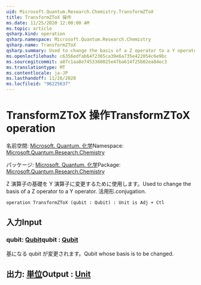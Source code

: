 ```yaml
---
uid: Microsoft.Quantum.Research.Chemistry.TransformZToX
title: TransformZToX 操作
ms.date: 11/25/2020 12:00:00 AM
ms.topic: article
qsharp.kind: operation
qsharp.namespace: Microsoft.Quantum.Research.Chemistry
qsharp.name: TransformZToX
qsharp.summary: Used to change the basis of a Z operator to a Y operator. conjugation.
ms.openlocfilehash: c6356edfab64f2365ca39e6a735e422054c6e9bc
ms.sourcegitcommit: a87c1aa8e7453360025e47ba614f25b02ea84ec3
ms.translationtype: MT
ms.contentlocale: ja-JP
ms.lasthandoff: 11/26/2020
ms.locfileid: "96225637"
---
```

# <a name="transformztox-operation"></a><span data-ttu-id="2ade9-102">TransformZToX 操作</span><span class="sxs-lookup"><span data-stu-id="2ade9-102">TransformZToX operation</span></span>

<span data-ttu-id="2ade9-103">名前空間: [Microsoft. Quantum. 化学](xref:Microsoft.Quantum.Research.Chemistry)</span><span class="sxs-lookup"><span data-stu-id="2ade9-103">Namespace: [Microsoft.Quantum.Research.Chemistry](xref:Microsoft.Quantum.Research.Chemistry)</span></span>

<span data-ttu-id="2ade9-104">パッケージ: [Microsoft. Quantum. 化学](https://nuget.org/packages/Microsoft.Quantum.Research.Chemistry)</span><span class="sxs-lookup"><span data-stu-id="2ade9-104">Package: [Microsoft.Quantum.Research.Chemistry](https://nuget.org/packages/Microsoft.Quantum.Research.Chemistry)</span></span>


<span data-ttu-id="2ade9-105">Z 演算子の基礎を Y 演算子に変更するために使用します。</span><span class="sxs-lookup"><span data-stu-id="2ade9-105">Used to change the basis of a Z operator to a Y operator.</span></span>
<span data-ttu-id="2ade9-106">活用形.</span><span class="sxs-lookup"><span data-stu-id="2ade9-106">conjugation.</span></span>

```qsharp
operation TransformZToX (qubit : Qubit) : Unit is Adj + Ctl
```


## <a name="input"></a><span data-ttu-id="2ade9-107">入力</span><span class="sxs-lookup"><span data-stu-id="2ade9-107">Input</span></span>

### <a name="qubit--qubit"></a><span data-ttu-id="2ade9-108">qubit: [Qubit](xref:microsoft.quantum.lang-ref.qubit)</span><span class="sxs-lookup"><span data-stu-id="2ade9-108">qubit : [Qubit](xref:microsoft.quantum.lang-ref.qubit)</span></span>

<span data-ttu-id="2ade9-109">基になる qubit が変更されます。</span><span class="sxs-lookup"><span data-stu-id="2ade9-109">Qubit whose basis is to be changed.</span></span>



## <a name="output--unit"></a><span data-ttu-id="2ade9-110">出力: [単位](xref:microsoft.quantum.lang-ref.unit)</span><span class="sxs-lookup"><span data-stu-id="2ade9-110">Output : [Unit](xref:microsoft.quantum.lang-ref.unit)</span></span>

